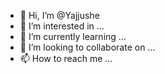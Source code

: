 - 👋 Hi, I’m @Yajjushe
- 👀 I’m interested in ...
- 🌱 I’m currently learning ...
- 💞️ I’m looking to collaborate on ...
- 📫 How to reach me ...

<!---
Yajjushe/Yajjushe is a ✨ special ✨ repository because its `README.md` (this file) appears on your GitHub profile.
You can click the Preview link to take a look at your changes.
--->
